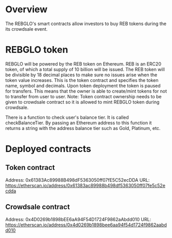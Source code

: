 # Overview
The REBGLO's smart contracts allow investors to buy REB tokens during the its crowdsale event.

# REBGLO token
REBGLO will be powered by the REB token on Ethereum. REB is an ERC20 token, of which a total supply of 10 billion will be issued.
The REB token will be divisible by 18 decimal places to make sure no issues arise when the token value increases.
This is the token contract and specifies the token name, symbol and decimals.
Upon token deployment the token is paused for transfers. This means that the owner is able to create/mint tokens for not to transfer from user to user. 
Note: Token contract ownership needs to be given to crowdsale contract so it is allowed to mint REBGLO token during crowdsale.

There is a function to check user's balance tier. It is called checkBalanceTier. By passing an Ethereum address to this function it returns a string with the address balance tier such as Gold, Platinum, etc.

# Deployed contracts
## Token contract
Address: 0x61383Ac89988B498dF5363050ff07fE5C52ecDDA
URL: https://etherscan.io/address/0x61383ac89988b498df5363050ff07fe5c52ecdda

## Crowdsale contract
Address: 0x4D0269b1898bEE6aA94F54D1724F9862aAbdd010
URL: https://etherscan.io/address/0x4d0269b1898bee6aa94f54d1724f9862aabdd010
